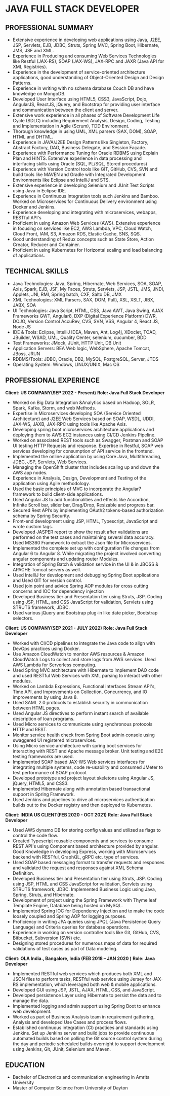 # JAVA FULL STACK DEVELOPER

## PROFESSIONAL SUMMARY
- Extensive experience in developing web applications using Java, J2EE, JSP, Servlets, EJB, JDBC, Struts, Spring MVC, Spring Boot, Hibernate, JMS, JSF and XML. 
-	Experience in Producing and consuming Web Services Technologies like Restful (JAX-RS), SOAP (JAX-WS), JAX-RPC and JAXR (Java API for XML Registries).
-	Experience in the development of service-oriented architecture applications, good understanding of Object-Oriented Design and Design Patterns.
-	Experience in writing with no schema database Couch DB and have knowledge on MongoDB.
-	Developed User Interface using HTML5, CSS3, JavaScript, Dojo, AngularJS, ReactJS, jQuery, and Bootstrap for providing user interface and communication between the client and server.
-	Extensive work experience in all phases of Software Development Life Cycle (SDLC) including Requirement Analysis, Design, Coding, Testing and Implementation in Agile (Scrum), TDD Environment.
-	Thorough knowledge in using UML, XML parsers (SAX, DOM), SOAP, HTML and DHTML.
-	Experience in JAVA/J2EE Design Patterns like Singleton, Factory, Abstract Factory, DAO, Business Delegate, and Session Façade.
-	Experience with Performance Tuning for Oracle RDBMS using Explain Plan and HINTS. Extensive experience in data processing and interfacing skills using Oracle (SQL, PL/SQL, Stored procedures)
-	Experience with Version Control tools like GIT, GitHub, CVS, SVN and build tools like MAVEN and Gradle with Integrated Development Environments like Eclipse and IntelliJ and STS.
-	Extensive experience in developing Selenium and JUnit Test Scripts using Java in Eclipse IDE.
-	Experience in Continuous Integration tools such Jenkins and Bamboo. Worked on Microservices for Continuous Delivery environment using Docker and Jenkins.
-	Experience developing and integrating with microservices, webapps, RESTful API's
-	Proficient in using Amazon Web Services (AWS). Extensive experience in focusing on services like EC2, AWS Lambda, VPC, Cloud Watch, Cloud Front, IAM, S3, Amazon RDS, Elastic Cache, SNS, SQS.
-	Good understanding of Redux concepts such as State Store, Action Creator, Reducer and Container.
-	Proficient in using Kubernetes for Horizontal scaling and load balancing of applications.

## TECHNICAL SKILLS
- Java Technologies: Java, Spring, Hibernate, Web Services, SOA, SOAP, Axis, Spark, EJB, JSF, My Faces, Struts, Servlets, JSP, JSTL, JMS, JNDI, Applets, JNI, RMI, Spring batch, CXF, Salto DB, JMX
- XML Technologies: XML Parsers, SAX, DOM, Pull), XSL, XSLT, JIBX, JABX, SOA
- UI Technologies: Java Script, HTML, CSS, Java AWT, Java Swing, AJAX Frameworks GWT, Angular8, DXP (Digital Experience Platform) DWR, DOJO, Version Control AccuRev, CVS, SVN, VSS, Angular 4, React JS, Node JS
- IDE & Tools: Eclipse, IntelliJ IDEA, Maven, Ant, Log4j, XDoclet, TOAD, JBuilder, WSAD, UML, Quality Center, selenium, cucumber, BDD
- Test Frameworks: JMock, JUnit, HTTP Unit, DB Unit
- Application Servers: BEA Web logic, WebSphere, Apache Tomcat, JBoss, JRUN
- RDBMS/Tools: JDBC, Oracle, DB2, MySQL, PostgreSQL, Server, JTDS
- Operating System: Windows, LINUX/UNIX, Mac OS

## PROFESSIONAL EXPERIENCE
**Client: US COMPANY(SEP 2022 - Present)**
**Role: Java Full Stack Developer**
-	Worked on Big Data Integration &Analytics based on Hadoop, SOLR, Spark, Kafka, Storm, and web Methods.
-	Expertise in Microservices developing SOA (Service Oriented Architecture) and J2EE Web Services based on SOAP, WSDL, UDDI, JAX-WS, JAXB, JAX-RPC using tools like Apache Axis.
-	Developing spring boot microservices architecture applications and deploying them to AWS EC2 instances using CI/CD Jenkins Pipeline.
-	Worked on associated REST tools such as Swagger, Postman and SOAP UI testing HTTP Requests and response. Expertise in Restful, SOAP web services developing for consumption of API service in the frontend.
-	Implemented the online application by using Core Java, Multithreading, JDBC, JSP, Servlets, Web Services.
-	Managing the OpenShift cluster that includes scaling up and down the AWS app nodes.
-	Experience in Analysis, Design, Development and Testing of the application using Agile methodology.
-	Used the basic principles of MVC to incorporate the Angular7 framework to build client-side applications.
-	Used Angular JS to add functionalities and effects like Accordion, Infinite Scroll bar, slider bar, Drag/Drop, Resizable and progress bar.
-	Secured Rest API’s by implementing OAuth2 tokens-based authorization schema by Spring Security.
-	Front-end development using JSP, HTML, Typescript, JavaScript and wrote custom tags.
-	Developed JASPER report to show the result after validations are performed on the test cases and maintaining several data accuracy. Used MS360 Framework to extract the Json file for Microservices.
-	Implemented the complete set up with configuration file changes from Angular 6 to Angular 8. While migrating the project involved converting angular components and updating router Modules.
-	Integration of Spring Batch & validation service in the UI & in JBOSS & APACHE Tomcat servers as well.
-	Used IntelliJ for development and debugging Spring Boot applications and Used GIT for version control.
-	Used join point and advice Spring AOP modules for cross cutting concerns and IOC for dependency injection
-	Developed Business tier and Presentation tier using Struts, JSP. Coding using JSP, HTML, and CSS JavaScript for validation, Servlets using STRUTS framework, JDBC.
-	Used various jQuery and Bootstrap plug-in like date picker, Bootstrap selectors.

**Client: US COMPANY(SEP 2021 - JULY 2022)**
**Role: Java Full Stack Developer**
- Worked with CI/CD pipelines to integrate the Java code to align with DevOps practices using Docker.
- Use Amazon CloudWatch to monitor AWS resources & Amazon CloudWatch Logs to collect and store logs from AWS services. Used AWS Lambda for Serverless computing.
- Used Spring MVC architecture with Hibernate to implement DAO code and used RESTful Web Services with XML parsing to interact with other modules.
- Worked on Lambda Expressions, Functional interfaces Stream API's, Time API, and Improvements on Collection, Concurrency, and IO improvements by using Java 8.
- Used SAML 2.0 protocols to establish security in communication between HTML pages.
- Used Angular JS directives to perform instant search of available description of loan programs.
- Used Micro services to communicate using synchronous protocols HTTP and REST.
- Monitor service health check from Spring Boot admin console using swaggered UI registered microservices.
- Using Micro service architecture with spring boot services for interacting with REST and Apache message broker. Unit testing and E2E testing frameworks are used.
- Implemented SOAP based JAX-WS Web services interfaces for integrating multiple systems, code re-usability and consumed JMeter to test performance of SOAP protocol.
- Developed prototype and project layout skeletons using Angular JS, jQuery, HTML5, and CSS3.
- Implemented Hibernate along with annotation based transactional support in Spring Framework.
- Used Jenkins and pipelines to drive all microservices authentication builds out to the Docker registry and then deployed to Kubernetes.

**Client: INDIA US CLIENT(FEB 2020 - OCT 2021)**
**Role: Java Full Stack Developer**
- Used AWS dynamo DB for storing config values and utilized as flags to control the code flow.
- Created Typescript reusable components and services to consume REST API's using Component based architecture provided by angular. Good Knowledge in developing Express, working with Microservices backend with RESTful, GraphQL, gRPC etc. type of services.
- Used SOAP based messaging format to transfer requests and responses and validated the request and responses against XML Schema Definition.
- Developed Business tier and Presentation tier using Struts, JSP. Coding using JSP, HTML and CSS JavaScript for validation, Servlets using STRUTS framework, JDBC. Implemented Business Logic using Java, Spring, Struts, and Hibernate.
- Development of project using the Spring Framework with Thyme leaf Template Engine, Database being hosted on MySQL.
- Implemented Spring IOC for Dependency Injection and to make the code loosely coupled and Spring AOP for logging purposes.
- Proficiency in writing JPA queries using JPQL (Java Persistence Query Language) and Criteria queries for database operations.
- Experience in working on version controller tools like Git, GitHub, CVS, Bitbucket, Subversion (SVN) etc.
- Designing stored procedures for numerous maps of data for required validations of test cases as part of Data modeling.

**Client: OLA India., Bangalore, India (FEB 2018 – JAN 2020 )**
**Role: Java Developer**
- Implemented RESTful web services which produces both XML and JSON files to perform tasks, RESTful web service using Jersey for JAX-RS implementation, which leveraged both web & mobile applications.
- Developed GUI using JSP, JSTL, AJAX, HTML, CSS, and JavaScript.
- Developed persistence Layer using Hibernate to persist the data and to manage the data.
- Implemented logging and admin support using Spring Boot to enhance web development.
- Worked as part of Business Analysis team in requirement gathering, Analysis and developed Use Cases and process flows.
- Established continuous integration (CI) practices and standards using Jenkins. Set up Jenkins server and build jobs to provide continuous automated builds based on polling the Git source control system during the day and periodic scheduled builds overnight to support development using Jenkins, Git, JUnit, Selenium and Maven.

## EDUCATION
-	Bachelor of Electronics and communication engineering in Amrita University
-	Master of Computer Science from University of Dayton
